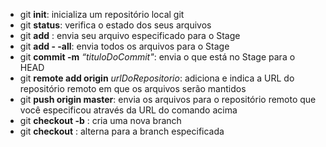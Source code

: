 * git __init__:   inicializa um repositório local git
* git __status__:  verifica o estado dos seus arquivos
* git __add__ _<nomeDoArquivo>_:  envia seu arquivo especificado para o Stage
* git __add - -all__:  envia todos os arquivos para o Stage
* git __commit -m__ _“tituloDoCommit"_:  envia o que está no Stage para o HEAD
* git __remote add origin__ _urlDoRepositorio_:  adiciona e indica a URL do repositório remoto em que os arquivos serão mantidos
* git __push origin master__:  envia os arquivos para o repositório remoto que você especificou através da URL do comando acima
* git __checkout -b__ <nomeDaBranch>:  cria uma nova branch
* git __checkout__ <nomeDaBranch>:  alterna para a branch especificada
